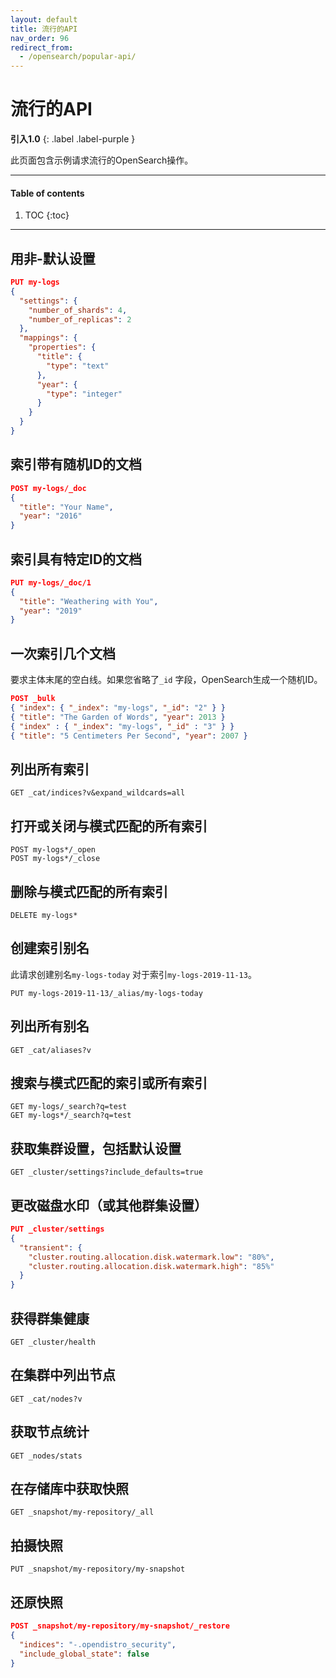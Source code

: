 ```yaml
---
layout: default
title: 流行的API
nav_order: 96
redirect_from:
  - /opensearch/popular-api/
---
```


# 流行的API
**引入1.0**
{: .label .label-purple }

此页面包含示例请求流行的OpenSearch操作。


---

#### Table of contents
1. TOC
{:toc}


---

## 用非-默认设置

```json
PUT my-logs
{
  "settings": {
    "number_of_shards": 4,
    "number_of_replicas": 2
  },
  "mappings": {
    "properties": {
      "title": {
        "type": "text"
      },
      "year": {
        "type": "integer"
      }
    }
  }
}
```


## 索引带有随机ID的文档

```json
POST my-logs/_doc
{
  "title": "Your Name",
  "year": "2016"
}
```


## 索引具有特定ID的文档

```json
PUT my-logs/_doc/1
{
  "title": "Weathering with You",
  "year": "2019"
}
```


## 一次索引几个文档

要求主体末尾的空白线。如果您省略了`_id` 字段，OpenSearch生成一个随机ID。

```json
POST _bulk
{ "index": { "_index": "my-logs", "_id": "2" } }
{ "title": "The Garden of Words", "year": 2013 }
{ "index" : { "_index": "my-logs", "_id" : "3" } }
{ "title": "5 Centimeters Per Second", "year": 2007 }

```


## 列出所有索引

```
GET _cat/indices?v&expand_wildcards=all
```


## 打开或关闭与模式匹配的所有索引

```
POST my-logs*/_open
POST my-logs*/_close
```


## 删除与模式匹配的所有索引

```
DELETE my-logs*
```


## 创建索引别名

此请求创建别名`my-logs-today` 对于索引`my-logs-2019-11-13`。

```
PUT my-logs-2019-11-13/_alias/my-logs-today
```


## 列出所有别名

```
GET _cat/aliases?v
```


## 搜索与模式匹配的索引或所有索引

```
GET my-logs/_search?q=test
GET my-logs*/_search?q=test
```


## 获取集群设置，包括默认设置

```
GET _cluster/settings?include_defaults=true
```


## 更改磁盘水印（或其他群集设置）

```json
PUT _cluster/settings
{
  "transient": {
    "cluster.routing.allocation.disk.watermark.low": "80%",
    "cluster.routing.allocation.disk.watermark.high": "85%"
  }
}
```


## 获得群集健康

```
GET _cluster/health
```


## 在集群中列出节点

```
GET _cat/nodes?v
```


## 获取节点统计

```
GET _nodes/stats
```


## 在存储库中获取快照

```
GET _snapshot/my-repository/_all
```


## 拍摄快照

```
PUT _snapshot/my-repository/my-snapshot
```


## 还原快照

```json
POST _snapshot/my-repository/my-snapshot/_restore
{
  "indices": "-.opendistro_security",
  "include_global_state": false
}
```

